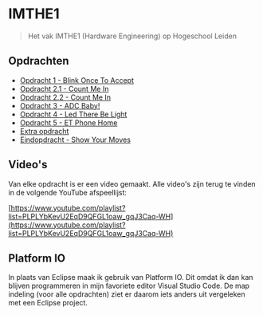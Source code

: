 # IMTHE1
> Het vak IMTHE1 (Hardware Engineering) op Hogeschool Leiden

## Opdrachten
* [Opdracht 1 - Blink Once To Accept][O1]
* [Opdracht 2.1 - Count Me In][O2_1]
* [Opdracht 2.2 - Count Me In][O2_2]
* [Opdracht 3 - ADC Baby!][O3]
* [Opdracht 4 - Led There Be Light][O4]
* [Opdracht 5 - ET Phone Home][O5]
* [Extra opdracht][EX]
* [Eindopdracht - Show Your Moves][EI]

## Video's

Van elke opdracht is er een video gemaakt. Alle video's zijn terug te vinden in de volgende YouTube afspeellijst:

[https://www.youtube.com/playlist?list=PLPLYbKevU2EqD9QFGL1oaw_gqJ3Caq-WH](https://www.youtube.com/playlist?list=PLPLYbKevU2EqD9QFGL1oaw_gqJ3Caq-WH)

## Platform IO

In plaats van Eclipse maak ik gebruik van Platform IO. Dit omdat ik dan kan blijven programmeren in mijn favoriete editor Visual Studio Code. De map indeling (voor alle opdrachten) ziet er daarom iets anders uit vergeleken met een Eclipse project.

[O1]: O1 "Opdracht 1 - Blink Once To Accept"
[O2_1]: O2_1 "Opdracht 2.1 - Count Me In"
[O2_2]: O2_2 "Opdracht 2.2 - Count Me In"
[O3]: O3 "Opdracht 3 - ADC Baby!"
[O4]: O4 "Opdracht 4 - Led There Be Light"
[O5]: O5 "Opdracht 5 - ET Phone Home"
[EX]: EX "Extra opdracht"
[EI]: EI "Eindopdracht - Show Your Moves"
